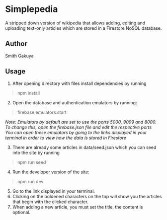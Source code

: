 # Simplepedia

A stripped down version of wikipedia that allows adding, editing and uploading text-only articles which are stored in a Firestore NoSQL database. 

## Author
Smith Gakuya

## Usage
1. After opening directory with files install dependencies by running
> npm install
2. Open the database and authentication emulators by running:
> firebase emulators:start    

*Note: Emulators by default are set to use the ports 5000, 9099 and 8000. To change this, open the firebase.json file and edit the respective ports*   
*You can open these emulators by going to the links displayed in your terminal in order to view how the data is stored in Firestore*    

3. There are already some articles in data/seed.json which you can seed into the site by running   
> npm run seed
4. Run the developer version of the site:
> npm run dev
5. Go to the link displayed in your terminal.
6. Clicking on the boldened characters on the top will show you the articles that begin with the clicked character.
7. When adding a new article, you must set the title, the content is optional.

